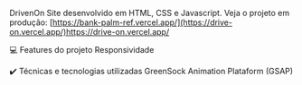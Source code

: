 DrivenOn
Site desenvolvido em HTML, CSS e Javascript.
Veja o projeto em produção: [https://bank-palm-ref.vercel.app/](https://drive-on.vercel.app/)https://drive-on.vercel.app/

💻 Features do projeto
Responsividade

✔️ Técnicas e tecnologias utilizadas
GreenSock Animation Plataform (GSAP)
